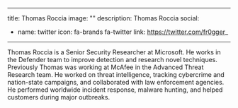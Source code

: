 
---
title: Thomas Roccia
image: ""
description: Thomas Roccia
social:

  - name: twitter
    icon: fa-brands fa-twitter
    link: https://twitter.com/fr0gger_

---

Thomas Roccia is a Senior Security Researcher at Microsoft. He works in the Defender team to improve detection and research novel techniques. Previously Thomas was working at McAfee in the Advanced Threat Research team. He worked on threat intelligence, tracking cybercrime and nation-state campaigns, and collaborated with law enforcement agencies. He performed worldwide incident response, malware hunting, and helped customers during major outbreaks.